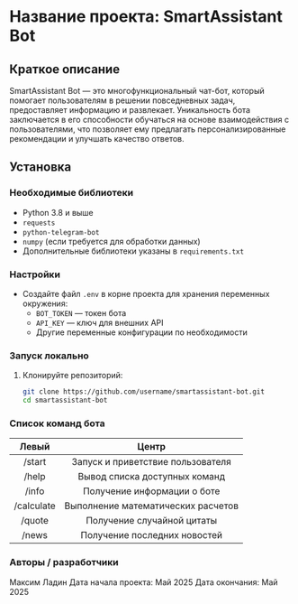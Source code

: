# Название проекта: SmartAssistant Bot

## Краткое описание

SmartAssistant Bot — это многофункциональный чат-бот, который помогает пользователям в решении повседневных задач, предоставляет информацию и развлекает. Уникальность бота заключается в его способности обучаться на основе взаимодействия с пользователями, что позволяет ему предлагать персонализированные рекомендации и улучшать качество ответов.

## Установка

### Необходимые библиотеки

- Python 3.8 и выше
- `requests`
- `python-telegram-bot`
- `numpy` (если требуется для обработки данных)
- Дополнительные библиотеки указаны в `requirements.txt`

### Настройки

- Создайте файл `.env` в корне проекта для хранения переменных окружения:
  - `BOT_TOKEN` — токен бота
  - `API_KEY` — ключ для внешних API
  - Другие переменные конфигурации по необходимости

### Запуск локально

1. Клонируйте репозиторий:
   ```bash
   git clone https://github.com/username/smartassistant-bot.git
   cd smartassistant-bot
### Список команд бота
| Левый      | Центр      |
|:----------:|:----------:|
|   /start   | Запуск и приветствие пользователя |
| /help  | Вывод списка доступных команд |
| /info  | Получение информации о боте |
| /calculate  | Выполнение математических расчетов |
| /quote  | Получение случайной цитаты |
| /news | Получение последних новостей |

### Авторы / разработчики
  Максим Ладин
  Дата начала проекта: Май 2025
  Дата окончания: Май 2025
